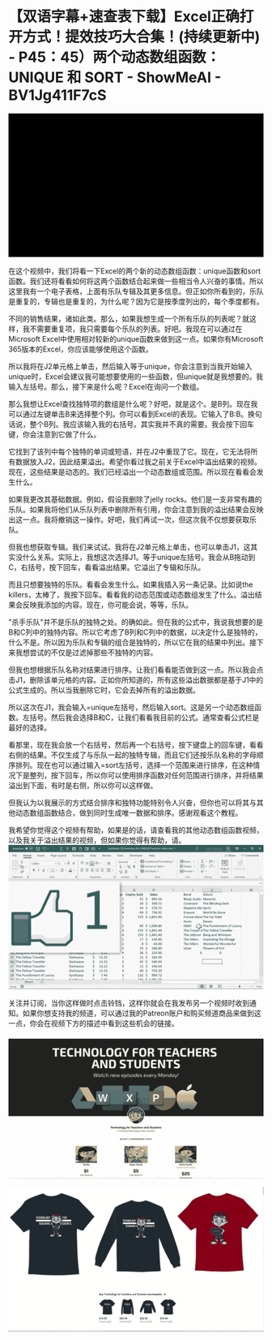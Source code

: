 # 【双语字幕+速查表下载】Excel正确打开方式！提效技巧大合集！(持续更新中) - P45：45）两个动态数组函数：UNIQUE 和 SORT - ShowMeAI - BV1Jg411F7cS

![](img/d297961bf4ff678426926aaad9188dbb_0.png)

在这个视频中，我们将看一下Excel的两个新的动态数组函数：unique函数和sort函数。我们还将看看如何将这两个函数结合起来做一些相当令人兴奋的事情。所以这里我有一个电子表格，上面有乐队专辑及其更多信息。但正如你所看到的，乐队是重复的，专辑也是重复的，为什么呢？因为它是按季度列出的，每个季度都有。

不同的销售结果，诸如此类。那么，如果我想生成一个所有乐队的列表呢？就这样，我不需要重复项，我只需要每个乐队的列表。好吧。我现在可以通过在Microsoft Excel中使用相对较新的unique函数来做到这一点。如果你有Microsoft 365版本的Excel，你应该能够使用这个函数。

所以我将在J2单元格上单击，然后输入等于unique，你会注意到当我开始输入unique时，Excel会建议我可能想要使用的一些函数，但unique就是我想要的。我输入左括号。那么，接下来是什么呢？Excel在询问一个数组。

那么我想让Excel查找独特项的数组是什么呢？好吧，就是这个。是B列。现在我可以通过左键单击B来选择整个列。你可以看到Excel的表现。它输入了B:B。换句话说，整个B列。我应该输入我的右括号。其实我并不真的需要。我会按下回车键，你会注意到它做了什么。

它找到了该列中每个独特的单词或短语，并在J2中重现了它。现在，它无法将所有数据放入J2，因此结果溢出。希望你看过我之前关于Excel中溢出结果的视频。现在，这些结果是动态的。我们已经溢出一个动态数组或范围。所以现在看看会发生什么。

如果我更改其基础数据。例如，假设我删除了jelly rocks。他们是一支非常有趣的乐队。如果我将他们从乐队列表中删除所有引用，你会注意到我的溢出结果会反映出这一点。我将撤销这一操作。好吧，我们再试一次，但这次我不仅想要获取乐队。

但我也想获取专辑。我们来试试。我将在J2单元格上单击，也可以单击J1，这其实没什么关系。实际上，我想这次选择J1。等于unique左括号。我会从B拖动到C，右括号，按下回车，看看溢出结果。它溢出了专辑和乐队。

而且只想要独特的乐队。看看会发生什么。如果我插入另一条记录。比如说the killers，太棒了，我按下回车。看看我的动态范围或动态数组发生了什么。溢出结果会反映我添加的内容。现在，你可能会说，等等，乐队。

"杀手乐队"并不是乐队的独特之处。的确如此。但在我的公式中，我说我想要的是B和C列中的独特内容。所以它考虑了B列和C列中的数据，以决定什么是独特的，什么不是。所以因为乐队和专辑的组合是独特的，所以它在我的结果中列出。接下来我想尝试的不仅是过滤掉那些不独特的内容。

但我也想根据乐队名称对结果进行排序。让我们看看能否做到这一点。所以我会点击J1，删除该单元格的内容。正如你所知道的，所有这些溢出数据都是基于J1中的公式生成的。所以当我删除它时，它会去掉所有的溢出数据。

所以这次在J1，我会输入=unique左括号，然后输入sort。这是另一个动态数组函数。左括号。然后我会选择B和C，让我们看看我目前的公式。通常查看公式栏是最好的选择。

看那里，现在我会放一个右括号，然后再一个右括号，按下键盘上的回车键，看看右侧的结果。不仅生成了与乐队一起的独特专辑，而且它们还按乐队名称的字母顺序排列。现在也可以通过输入=sort左括号，选择一个范围来进行排序，在这种情况下是整列，按下回车，所以你可以使用排序函数对任何范围进行排序，并将结果溢出到下面，有时是右侧，所以你可以这样做。

但我认为以我展示的方式结合排序和独特功能特别令人兴奋，但你也可以将其与其他动态数组函数结合，做到同时生成唯一数据和排序。感谢观看这个教程。

我希望你觉得这个视频有帮助，如果是的话，请查看我的其他动态数组函数视频，以及我关于溢出结果的视频，但如果你觉得有帮助，请。![](img/d297961bf4ff678426926aaad9188dbb_2.png)

关注并订阅，当你这样做时点击铃铛，这样你就会在我发布另一个视频时收到通知。如果你想支持我的频道，可以通过我的Patreon账户和购买频道商品来做到这一点，你会在视频下方的描述中看到这些机会的链接。

![](img/d297961bf4ff678426926aaad9188dbb_4.png)

![](img/d297961bf4ff678426926aaad9188dbb_5.png)
